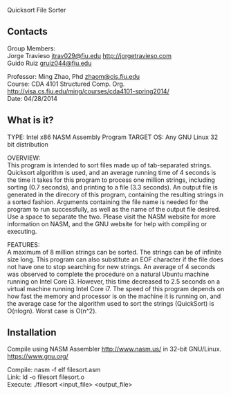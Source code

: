   Quicksort File Sorter  

  Contacts  
  --------
  Group Members:  
  Jorge Travieso 	jtrav029@fiu.edu  <http://jorgetravieso.com>  
  Guido Ruiz		gruiz044@fiu.edu  
  
  Professor: 		Ming Zhao, Phd <zhaom@cis.fiu.edu>  
  Course:		    CDA 4101 Structured Comp. Org.  http://visa.cs.fiu.edu/ming/courses/cda4101-spring2014/  
  Date:			    04/28/2014  

  
  What is it?  
  -----------
  TYPE: Intel x86 NASM Assembly Program
  TARGET OS: Any GNU Linux 32 bit distribution
  
  OVERVIEW:  
  This program is intended to sort files made up of tab-separated strings. Quicksort algorithm is used, and an 
  average running time of 4 seconds is the time it takes for this program to process one million 
  strings, including sorting (0.7 seconds), and printing to a file (3.3 seconds). An output file 
  is generated in the direcory of this program, containing the resulting strings in a sorted fashion. 
  Arguments containing the file name is needed for the program to run successfully, as well as the 
  name of the output file desired. Use a space to separate the two. Please visit the NASM website 
  for more information on NASM, and the GNU website for help with compiling or executing.

  FEATURES:  
  A maximum of 8 million strings can be sorted. The strings can be of infinite size long. This
  program can also substitute an EOF character if the file does not have one to stop searching
  for new strings. An average of 4 seconds was observed to complete the procedure on a natural
  Ubuntu machine running on Intel Core i3. However, this time decreased to 2.5 seconds on a 
  virtual machine running Intel Core i7. The speed of this program depends on how fast the memory 
  and processor is on the machine it is running on, and the average case for the algorithm used to 
  sort the strings (QuickSort) is O(nlogn). Worst case is O(n^2).


  Installation  
  ------------

  Compile using NASM Assembler <http://www.nasm.us/> in 32-bit GNU/Linux.  <https://www.gnu.org/>  
  
  Compile:        nasm -f elf filesort.asm  
  Link:		        ld -o filesort filesort.o  
  Execute:	     ./filesort <input_file> <output_file>  

